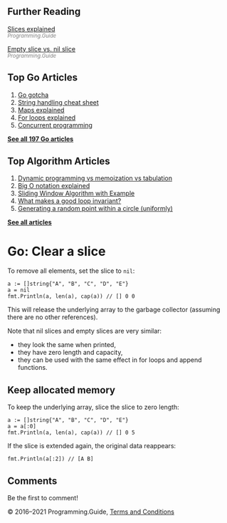 <span class="underline"></span>

<span class="underline"></span>

Further Reading
---------------

[Slices explained](slices-explained.html)  
<span style="color: grey; font-style: italic; font-size: smaller">Programming.Guide</span>

[Empty slice vs. nil slice](nil-slice-vs-empty-slice.html)  
<span style="color: grey; font-style: italic; font-size: smaller">Programming.Guide</span>

Top Go Articles
---------------

1.  [Go gotcha](go-gotcha.html)
2.  [String handling cheat sheet](string-functions-reference-cheat-sheet.html)
3.  [Maps explained](maps-explained.html)
4.  [For loops explained](for-loop.html)
5.  [Concurrent programming](go-concurrency-tutorial.html)

[**See all 197 Go articles**](index.html)

<span class="underline"></span>

Top Algorithm Articles
----------------------

1.  [Dynamic programming vs memoization vs tabulation](../dynamic-programming-vs-memoization-vs-tabulation.html)
2.  [Big O notation explained](../big-o-notation-explained.html)
3.  [Sliding Window Algorithm with Example](../sliding-window-example.html)
4.  [What makes a good loop invariant?](../what-makes-a-good-loop-invariant.html)
5.  [Generating a random point within a circle (uniformly)](../random-point-within-circle.html)

[**See all articles**](../index.html)

Go: Clear a slice
=================

To remove all elements, set the slice to `nil`:

    a := []string{"A", "B", "C", "D", "E"}
    a = nil
    fmt.Println(a, len(a), cap(a)) // [] 0 0

This will release the underlying array to the garbage collector (assuming there are no other references).

Note that nil slices and empty slices are very similar:

-   they look the same when printed,
-   they have zero length and capacity,
-   they can be used with the same effect in for loops and append functions.

Keep allocated memory
---------------------

To keep the underlying array, slice the slice to zero length:

    a := []string{"A", "B", "C", "D", "E"}
    a = a[:0]
    fmt.Println(a, len(a), cap(a)) // [] 0 5

If the slice is extended again, the original data reappears:

    fmt.Println(a[:2]) // [A B]

Comments
--------

Be the first to comment!

© 2016–2021 Programming.Guide, [Terms and Conditions](../terms-and-conditions.html)
